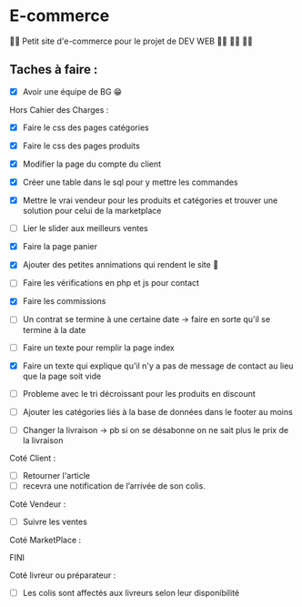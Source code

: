 # E-commerce
:man_technologist: Petit site d'e-commerce pour le projet de DEV WEB :woman_technologist: :woman_technologist: :woman_technologist:

## Taches à faire :

- [X] Avoir une équipe de BG :grin:

Hors Cahier des Charges : 

- [X] Faire le css des pages catégories
- [X] Faire le css des pages produits
- [X] Modifier la page du compte du client 
- [X] Créer une table dans le sql pour y mettre les commandes
- [X] Mettre le vrai vendeur pour les produits et catégories et trouver une solution pour celui de la marketplace
- [ ] Lier le slider aux meilleurs ventes
- [X] Faire la page panier
- [X] Ajouter des petites annimations qui rendent le site 🤌
- [ ] Faire les vérifications en php et js pour contact
- [X] Faire les commissions
- [ ] Un contrat se termine à une certaine date -> faire en sorte qu'il se termine à la date
- [ ] Faire un texte pour remplir la page index 
- [X] Faire un texte qui explique qu'il n'y a pas de message de contact au lieu que la page soit vide
- [ ] Probleme avec le tri décroissant pour les produits en discount
- [ ] Ajouter les catégories liés à la base de données dans le footer au moins 
- [ ] Changer la livraison -> pb si on se désabonne on ne sait plus le prix de la livraison



Coté Client :

- [ ] Retourner l'article
- [ ] recevra une notification de l’arrivée de son colis.

Coté Vendeur :

- [ ] Suivre les ventes

Coté MarketPlace :

FINI

Coté livreur ou préparateur : 

- [ ] Les colis sont affectés aux livreurs selon leur disponibilité
 

